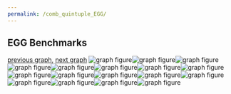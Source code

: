 ```yaml
---
permalink: /comb_quintuple_EGG/
---
```



## EGG Benchmarks

[previous graph](../comb_quintuple_CYPHERD/), [next graph](../comb_quintuple_F/)
![graph figure](./images/quintuple/EGG/EGG-A_box.png)![graph figure](./images/quintuple/EGG/EGG-AVL_box.png)![graph figure](./images/quintuple/EGG/EGG-CYPHERD_box.png)![graph figure](./images/quintuple/EGG/EGG-EGG_box.png)![graph figure](./images/quintuple/EGG/EGG-F_box.png)![graph figure](./images/quintuple/EGG/EGG-FACE_box.png)![graph figure](./images/quintuple/EGG/EGG-FLOYD_box.png)![graph figure](./images/quintuple/EGG/EGG-H_box.png)![graph figure](./images/quintuple/EGG/EGG-JSOND_box.png)![graph figure](./images/quintuple/EGG/EGG-K_box.png)![graph figure](./images/quintuple/EGG/EGG-O_box.png)![graph figure](./images/quintuple/EGG/EGG-PDFD_box.png)![graph figure](./images/quintuple/EGG/EGG-RB_box.png)![graph figure](./images/quintuple/EGG/EGG-ROD_box.png)![graph figure](./images/quintuple/EGG/EGG-SMATRIX_box.png)![graph figure](./images/quintuple/EGG/EGG-SORTD_box.png)![graph figure](./images/quintuple/EGG/EGG-ZB_box.png)